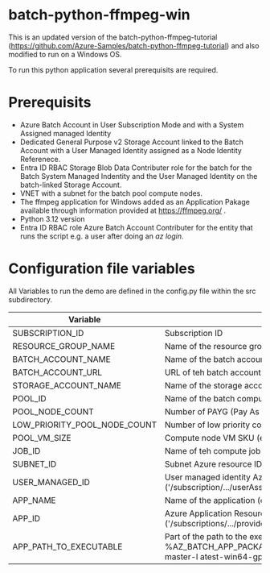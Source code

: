 # batch-python-ffmpeg-win
This is an updated version of the batch-python-ffmpeg-tutorial (https://github.com/Azure-Samples/batch-python-ffmpeg-tutorial) and also modified to run on a Windows OS.

To run this python application several prerequisits are required.  

# Prerequisits

- Azure Batch Account in User Subscription Mode and with a System Assigned managed Identity
- Dedicated General Purpose v2 Storage Account linked to the Batch Account with a User Managed Identity assigned as a Node Identity Referenece.
- Entra ID RBAC Storage Blob Data Contributer role for the batch for the Batch System Managed Indentity and the User Managed Identity on the batch-linked Storage Account. 
- VNET with a subnet for the batch pool compute nodes.
- The ffmpeg application for Windows added as an Application Pakage available through information provided at https://ffmpeg.org/ .
- Python 3.12 version
- Entra ID RBAC role Azure Batch Account Contributer for the entity that runs the script e.g. a user after doing an <i>az login</i>.   

# Configuration file variables

All Variables to run the demo are defined in the <it>config.py</it> file within the <it>src</it> subdirectory.


| Variable | Value |
|-|-|
| SUBSCRIPTION_ID | Subscription ID |
| RESOURCE_GROUP_NAME | Name of the resource group |
| BATCH_ACCOUNT_NAME | Name of the batch account |
| BATCH_ACCOUNT_URL | URL of teh batch account (= 'https://...') |
| STORAGE_ACCOUNT_NAME | Name of the storage account |
| POOL_ID | Name of the batch compute node pool (e.g. 'ffmpeg_pool') | 
| POOL_NODE_COUNT | Number of PAYG (Pay As You Go) compute nodes within the pool |
| LOW_PRIORITY_POOL_NODE_COUNT | Number of low priority compute nodes within the pool |
| POOL_VM_SIZE | Compute node VM SKU (e.g. 'STANDARD_F1') |
| JOB_ID | Name of teh compute job (e.g. 'ffmpeg_job') |
| SUBNET_ID | Subnet Azure resource ID ('/subscription/.../virtualNetworks/.../subnets/...)' |
| USER_MANAGED_ID | User managed identity Azure resouce ('/subscription/.../userAssignedIdentities/...' |
| APP_NAME | Name of the application (e.g. 'ffmpeg') |
| APP_ID | Azure Application Resource ID ('/subscriptions/.../providers/Microsoft.Batch/batchAccounts/.../applications/...)' |
| APP_PATH_TO_EXECUTABLE | Part of the path to the executable between %AZ_BATCH_APP_PACKAGE_{APP_NAME}% and the executable, e.g. 'ffmpeg-master-l atest-win64-gpl-shared/bin' ) |
